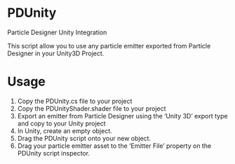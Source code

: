 # PDUnity
Particle Designer Unity Integration

This script allow you to use any particle emitter exported from Particle Designer in your Unity3D Project.

# Usage
1. Copy the PDUnity.cs file to your project
2. Copy the PDUnityShader.shader file to your project
3. Export an emitter from Particle Designer using the ‘Unity 3D’ export type and copy to your Unity project
4. In Unity, create an empty object.
5. Drag the PDUnity script onto your new object.
6. Drag your particle emitter asset to the ‘Emitter File’ property on the PDUnity script inspector.
